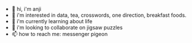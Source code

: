 - 👋 hi, i'm anji
- 👀 i'm interested in data, tea, crosswords, one direction, breakfast foods.
- 🌱 i'm currently learning about life
- 💞️ i'm looking to collaborate on jigsaw puzzles
- 📫 how to reach me: messenger pigeon

<!---
anjizhao/anjizhao is a ✨ special ✨ repository because its `README.md` (this file) appears on your GitHub profile.
You can click the Preview link to take a look at your changes.
--->
